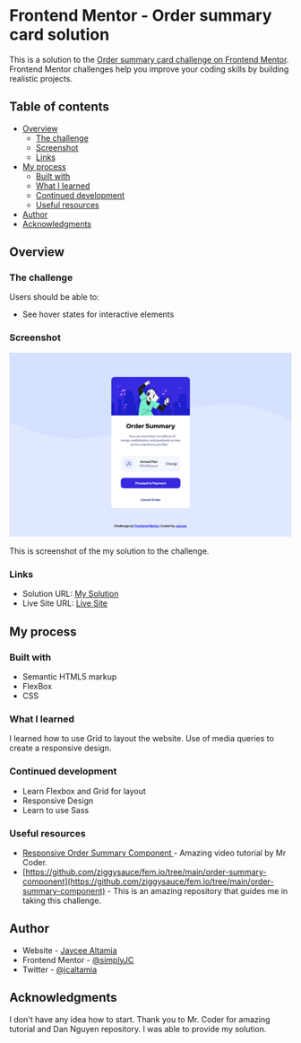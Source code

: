 # Frontend Mentor - Order summary card solution

This is a solution to the [Order summary card challenge on Frontend Mentor](https://www.frontendmentor.io/challenges/order-summary-component-QlPmajDUj). Frontend Mentor challenges help you improve your coding skills by building realistic projects. 

## Table of contents

- [Overview](#overview)
  - [The challenge](#the-challenge)
  - [Screenshot](#screenshot)
  - [Links](#links)
- [My process](#my-process)
  - [Built with](#built-with)
  - [What I learned](#what-i-learned)
  - [Continued development](#continued-development)
  - [Useful resources](#useful-resources)
- [Author](#author)
- [Acknowledgments](#acknowledgments)


## Overview

### The challenge

Users should be able to:

- See hover states for interactive elements

### Screenshot

![](./screenshot.png)

This is screenshot of the my solution to the challenge.
### Links

- Solution URL: [My Solution](https://github.com/simplyJC/order-summary-component-main)
- Live Site URL: [Live Site](https://simplyjc.github.io/order-summary-component-main/)

## My process

### Built with

- Semantic HTML5 markup
- FlexBox
- CSS

### What I learned

I learned how to use Grid to layout the website. Use of media queries to create a responsive design.


### Continued development

- Learn Flexbox and Grid for layout
- Responsive Design
- Learn to use Sass


### Useful resources

- [Responsive Order Summary Component ](https://www.youtube.com/watch?v=rCBYZ7xn-us&t=929s) - Amazing video tutorial by Mr Coder.
- [https://github.com/ziggysauce/fem.io/tree/main/order-summary-component](https://github.com/ziggysauce/fem.io/tree/main/order-summary-component) - This is an amazing repository     that guides me in taking this challenge.

## Author

- Website - [Jaycee Altamia](https://simplyjc.github.io/project_portfolio/)
- Frontend Mentor - [@simplyJC](https://www.frontendmentor.io/profile/simplyJC)
- Twitter - [@jcaltamia](https://www.twitter.com/jcaltamia)

## Acknowledgments

I don't have any idea how to start. Thank you to Mr. Coder for amazing tutorial and  Dan Nguyen repository. I was able to provide my solution. 


